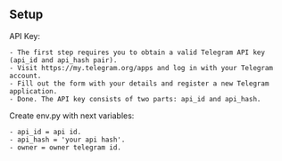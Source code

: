 ## Setup

API Key:

    - The first step requires you to obtain a valid Telegram API key (api_id and api_hash pair).
    - Visit https://my.telegram.org/apps and log in with your Telegram account.
    - Fill out the form with your details and register a new Telegram application.
    - Done. The API key consists of two parts: api_id and api_hash. 


Create env.py with next variables:

    - api_id = api id.
    - api_hash = 'your api hash'.
    - owner = owner telegram id.
